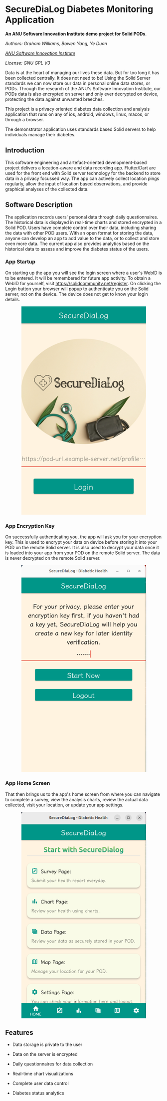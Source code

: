 # SecureDiaLog Diabetes Monitoring Application

**An ANU Software Innovation Institute demo project for Solid PODs**.

*Authors: Graham Williams, Bowen Yang, Ye Duan*

*[ANU Software Innovation Institute](https://sii.anu.edu.au)*

*License: GNU GPL V3*

Data is at the heart of managing our lives these data. But for too
long it has been collected centrally. It does not need to be! Using
the Solid Server standards we can now store our data in personal
online data stores, or PODs. Through the research of the ANU's
Software Innovation Institute, our PODs data is also encrypted on
server and only ever decrypted on device, protecting the data against
unwanted breeches.

This project is a privacy oriented diabetes data collection and
analysis application that runs on any of ios, android, windows, linux,
macos, or through a browser. 

The demonstrator application uses standards based Solid servers to
help individuals manage their diabetes.

## Introduction

This software engineering and artefact-oriented development-based
project delivers a location-aware and data recording app. Flutter/Dart
are used for the front end with Solid server technology for the
backend to store data in a privacy focussed way. The app can actively
collect location pings regularly, allow the input of location based
observations, and provide graphical analyses of the collected data.

## Software Description

The application records users' personal data through daily
questionnaires.  The historical data is displayed in real-time charts
and stored encrypted in a Solid POD. Users have complete control over
their data, including sharing the data with other POD users. With an
open format for storing the data, anyone can develop an app to add
value to the data, or to collect and store even more data.  The
current app also provides analytics based on the historical data to
assess and improve the diabetes status of the users.

### App Startup

On starting up the app you will see the login screen where a user's
WebID is to be entered. It will be remembered for future app
activity. To obtain a WebID for yourself, visit
https://solidcommunity.net/register. On clicking the Login button your
browser will popup to authenticate you on the Solid server, not on the
device. The device does not get to know your login details.

<div align="center">
	<img
	src="https://github.com/kimishidairessha/secureDiaLog/blob/main/images/login.png"
	alt="Login Screen" width="400">
</div>

### App Encryption Key

On successfully authenticating you, the app will ask you for your
encryption key. This is used to encrypt your data on device before
storing it into your POD on the remote Solid server. It is also used
to decrypt your data once it is loaded into your app from your POD on
the remote Solid server. The data is never decrypted on the remote
Solid server.

<div align="center">
	<img
	src="https://github.com/kimishidairessha/secureDiaLog/blob/main/images/encrypt.png"
	alt="Encrypt Screen" width="400">
</div>

### App Home Screen

That then brings us to the app's home screen from where you can
navigate to complete a survey, view the analysis charts, review the
actual data collected, visit your location, or update your app
settings.

<div align="center">
	<img
	src="https://github.com/kimishidairessha/secureDiaLog/blob/main/images/home.png"
	alt="Home Screen" width="400">
</div>

## Features

* Data storage is private to the user
* Data on the server is encrypted

* Daily questionnaires for data collection
* Real-time chart visualizations
* Complete user data control
* Diabetes status analytics
